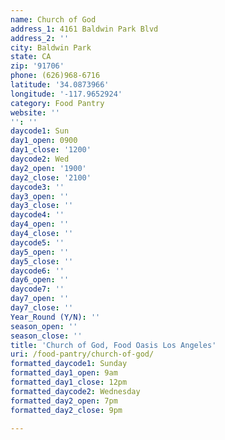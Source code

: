 ```yaml
---
name: Church of God
address_1: 4161 Baldwin Park Blvd
address_2: ''
city: Baldwin Park
state: CA
zip: '91706'
phone: (626)968-6716
latitude: '34.0873966'
longitude: '-117.9652924'
category: Food Pantry
website: ''
'': ''
daycode1: Sun
day1_open: 0900
day1_close: '1200'
daycode2: Wed
day2_open: '1900'
day2_close: '2100'
daycode3: ''
day3_open: ''
day3_close: ''
daycode4: ''
day4_open: ''
day4_close: ''
daycode5: ''
day5_open: ''
day5_close: ''
daycode6: ''
day6_open: ''
daycode7: ''
day7_open: ''
day7_close: ''
Year_Round (Y/N): ''
season_open: ''
season_close: ''
title: 'Church of God, Food Oasis Los Angeles'
uri: /food-pantry/church-of-god/
formatted_daycode1: Sunday
formatted_day1_open: 9am
formatted_day1_close: 12pm
formatted_daycode2: Wednesday
formatted_day2_open: 7pm
formatted_day2_close: 9pm

---
```

